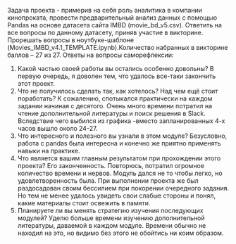 Задача проекта - примерив на себя роль аналитика в компании кинопроката, провести предварительный анализ данных с помощью Pandas на основе датасета сайта IMBD (movie_bd_v5.csv). Ответить на все вопросы по данному датасету, приняв участие в викторине. Прорешать вопросы в ноутбуке-шаблоне (Movies_IMBD_v4.1_TEMPLATE.ipynb).Количество набранных в викторине баллов – 27 из 27.
Ответы на вопросы саморефлексии:
1. Какой частью своей работы вы остались особенно довольны?
В первую очередь, я доволен тем, что удалось все-таки закончить этот проект.
2. Что не получилось сделать так, как хотелось? Над чем ещё стоит поработать?
К сожалению, спотыкался практически на каждом задании начиная с десятого. Очень много времени потратил на чтение дополнительной литературы и поиск решения в Slack. Вследствие чего выбился из графика -вместо запланированных 4-х часов вышло около 24-27. 
3. Что интересного и полезного вы узнали в этом модуле?
Безусловно, работа с pandas была интересна и конечно же приятно применять навыки на практике.
4. Что является вашим главным результатом при прохождении этого проекта?
Его законченность. Повторюсь, потратил огромное количество времени и нервов. Модуль дался не то чтобы легко, но удовлетворенность была. При выполнении проекта же был раздосадован своим бессилием при покорении очередного задания. Но тем не менее удалось увидеть свои слабые стороны и понял, какие материалы стоит освежить в памяти.
5. Планируете ли вы менять стратегию изучения последующих модулей?
Уделю больше времени изучению дополнительной литературы, даваемой в каждом модуле. Времени обычно не находил на это, но видимо без этого не обойтись ни коим образом.
